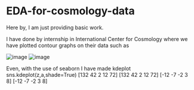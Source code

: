# EDA-for-cosmology-data

Here by, I am just providing basic work.

I have done by internship in International Center for Cosmology where we have plotted contour graphs on their data such as

![image](https://user-images.githubusercontent.com/42117506/122865137-77bbd480-d343-11eb-8e14-8d7f231f4685.png)
![image](https://user-images.githubusercontent.com/42117506/122865158-830f0000-d343-11eb-910f-b36cbc8b96b8.png)

Even, with the use of seaborn I have made kdeplot
sns.kdeplot(z,a,shade=True)
[132  42   2  12  72]
[132  42   2  12  72]
[-12  -7  -2   3   8]
[-12  -7  -2   3   8]
